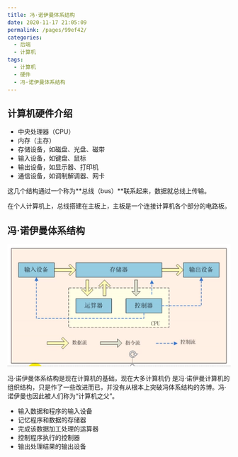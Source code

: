 ```yaml
---
title: 冯·诺伊曼体系结构
date: 2020-11-17 21:05:09
permalink: /pages/99ef42/
categories:
  - 后端
  - 计算机
tags:
  - 计算机
  - 硬件
  - 冯·诺伊曼体系结构
---
```




## 计算机硬件介绍

- 中央处理器（CPU）
- 内存（主存）
- 存储设备，如磁盘、光盘、磁带
- 输入设备，如键盘、鼠标
- 输出设备，如显示器、打印机
- 通信设备，如调制解调器、网卡

这几个结构通过一个称为**总线（bus）**联系起来，数据就总线上传输。

在个人计算机上，总线搭建在主板上，主板是一个连接计算机各个部分的电路板。



## 冯·诺伊曼体系结构

![image-20201117211018647](https://raw.githubusercontent.com/SaulJWu/images/main/20201117211018.png)

冯·诺伊曼体系结构是现在计算机的基础，现在大多计算机仍 是冯·诺伊曼计算机的组织结构，只是作了一些改进而已，并没有从根本上突破冯体系结构的苏博。冯·诺伊曼也因此被人们称为“计算机之父”。



- 输入数据和程序的输入设备
- 记忆程序和数据的存储器
- 完成该数据加工处理的运算器
- 控制程序执行的控制器
- 输出处理结果的输出设备